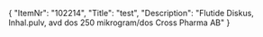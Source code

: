 {
  "ItemNr": "102214",
  "Title": "test",
  "Description": "Flutide Diskus, Inhal.pulv, avd dos 250 mikrogram/dos Cross Pharma AB"
}
